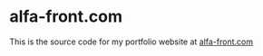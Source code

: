 # alfa-front.com
This is the source code for my portfolio website at [alfa-front.com](https://www.alfa-front.com/)

